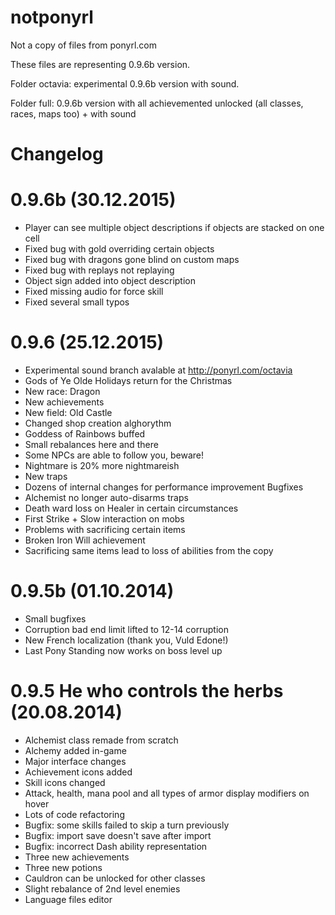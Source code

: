 # notponyrl
Not a copy of files from ponyrl.com
  
   These files are representing 0.9.6b version.
   
   Folder octavia: experimental 0.9.6b version with sound.
   
   Folder full: 0.9.6b version with all achievemented unlocked (all classes, races, maps too) + with sound

# Changelog

 # 0.9.6b (30.12.2015)
  
 - Player can see multiple object descriptions if objects are stacked on one cell
 - Fixed bug with gold overriding certain objects
 - Fixed bug with dragons gone blind on custom maps
 - Fixed bug with replays not replaying
 - Object sign added into object description
 - Fixed missing audio for force skill
 - Fixed several small typos

  # 0.9.6 (25.12.2015)
- Experimental sound branch avalable at http://ponyrl.com/octavia
- Gods of Ye Olde Holidays return for the Christmas
- New race: Dragon
- New achievements
- New field: Old Castle
- Changed shop creation alghorythm
- Goddess of Rainbows buffed
- Small rebalances here and there
- Some NPCs are able to follow you, beware!
- Nightmare is 20% more nightmareish
- New traps
- Dozens of internal changes for performance improvement
Bugfixes
- Alchemist no longer auto-disarms traps
- Death ward loss on Healer in certain circumstances
- First Strike + Slow interaction on mobs
- Problems with sacrificing certain items
- Broken Iron Will achievement
- Sacrificing same items lead to loss of abilities from the copy

 # 0.9.5b (01.10.2014)
- Small bugfixes
- Corruption bad end limit lifted to 12-14 corruption
- New French localization (thank you, Vuld Edone!)
- Last Pony Standing now works on boss level up

 # 0.9.5 He who controls the herbs (20.08.2014)
- Alchemist class remade from scratch
- Alchemy added in-game
- Major interface changes
- Achievement icons added
- Skill icons changed
- Attack, health, mana pool and all types of armor display modifiers on hover
- Lots of code refactoring
- Bugfix: some skills failed to skip a turn previously
- Bugfix: import save doesn't save after import
- Bugfix: incorrect Dash ability representation
- Three new achievements
- Three new potions
- Cauldron can be unlocked for other classes
- Slight rebalance of 2nd level enemies
- Language files editor

